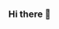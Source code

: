 ### Hi there 👋

<!--
**bioornal/bioornal** is a ✨ _special_ ✨ repository because its `README.md` (this file) appears on your GitHub profile.

Here are some ideas to get you started:

Me llamo Christian tengo 37 años. Soy de Córdoba, Argentina. Soy reciente graduado como Fullstack Developer en Henry academia y cursando la carrera de Marketing Digital en Universidad Siglo 21. Soy apasionado por la tecnología y el mundo de las computadoras desde pequeño, y mi meta es desarrollarme como un profesional en esta área. Con lo conocimientos actuales y los que vendrán no tengo duda que será una realidad. Me motiva a manera personal demostrarme a mi mismo de lo que soy capaz. Me muevo con comodidad tanto en front como back end, aplicando tecnologías como Javascript, React, Redux, Css, HTML, Node JS, Express, Sequelize, PostgreSQL, Railway, Git, Github, Railway, Heroku, Vercel, Auth0. Soy muy creativo, tengo conocientos tambíen en diseño gráfico como uso de Corel Draw y Photoshop.
A manera de soft-skills me considero una persona muy responsable y comprometida con lo que hago. Siempre con mente positiva y no paro hasta conseguir lo que deseo. Soy colaborador y doy apoyo a compañeros. Ellos mismos me han tildado de ser el más perseverante y tenaz del equipo y creo que es una de mis fortalezas. Si se me dan las condiciones también puedo aportar en cuanto a liderazgo. 🙌🚀
Mi objetivo a corto plazo: seguir aprendiendo tecnologías, puliendo las que ya conozco y formandome como desarrollador.
Mediano y largo plazo: consolidarme en el sector, adquirir mucha experiencia y poder trabajar en alguna empresa importante como developer hecho y derecho. Y nunca bajar los brazos ! 
-->
